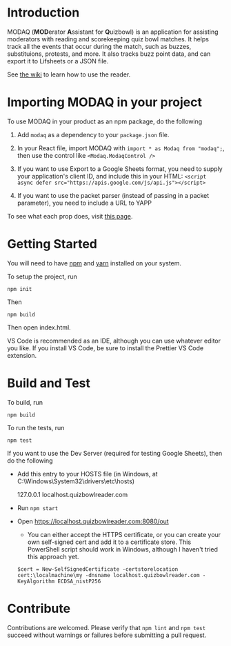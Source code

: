 # Introduction

MODAQ (**MOD**erator **A**ssistant for **Q**uizbowl)  is an application for assisting moderators with reading and scorekeeping quiz bowl matches. It helps track all the events that occur during the match, such as buzzes, substituions, protests, and more. It also tracks buzz point data, and can export it to Lifsheets or a JSON file.

See [the wiki](https://github.com/alopezlago/MODAQ/wiki) to learn how to use the reader.

# Importing MODAQ in your project

To use MODAQ in your product as an npm package, do the following

1. Add `modaq` as a dependency to your `package.json` file.

2. In your React file, import MODAQ with `import * as Modaq from "modaq";`, then use the control like `<Modaq.ModaqControl />`

3. If you want to use Export to a Google Sheets format, you need to supply your application's client ID, and include this in your HTML: `<script async defer src="https://apis.google.com/js/api.js"></script>`

4. If you want to use the packet parser (instead of passing in a packet parameter), you need to include a URL to YAPP

To see what each prop does, visit [this page](https://github.com/alopezlago/QuizBowlDiscordScoreTracker/wiki/ModaqControl-props).

# Getting Started

You will need to have [npm](https://www.npmjs.com/get-npm) and [yarn](https://yarnpkg.com/getting-started/install) installed on your system.

To setup the project, run

`npm init`

Then

`npm build`

Then open index.html.

VS Code is recommended as an IDE, although you can use whatever editor you like. If you install VS Code, be sure to install the Prettier VS Code extension.

# Build and Test

To build, run

`npm build`

To run the tests, run

`npm test`

If you want to use the Dev Server (required for testing Google Sheets), then do the following

-   Add this entry to your HOSTS file (in Windows, at C:\Windows\System32\drivers\etc\hosts)

    127.0.0.1 localhost.quizbowlreader.com

-   Run `npm start`

-   Open https://localhost.quizbowlreader.com:8080/out

    -   You can either accept the HTTPS certificate, or you can create your own self-signed cert and add it to a certificate store. This PowerShell script should work in Windows, although I haven't tried this approach yet.

    `$cert = New-SelfSignedCertificate -certstorelocation cert:\localmachine\my -dnsname localhost.quizbowlreader.com -KeyAlgorithm ECDSA_nistP256`

# Contribute

Contributions are welcomed. Please verify that `npm lint` and `npm test` succeed without warnings or failures before submitting a pull request.
